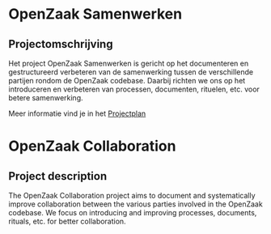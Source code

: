 # OpenZaak Samenwerken

## Projectomschrijving

Het project OpenZaak Samenwerken is gericht op het documenteren en gestructureerd verbeteren van de samenwerking tussen de verschillende partijen rondom de OpenZaak codebase. Daarbij richten we ons op het introduceren en verbeteren van processen, documenten, rituelen, etc. voor betere samenwerking.

Meer informatie vind je in het [Projectplan](https://github.com/open-zaak/samenwerken/blob/main/artefacts/project-plan-nl.md)

# OpenZaak Collaboration

## Project description

The OpenZaak Collaboration project aims to document and systematically improve collaboration between the various parties involved in the OpenZaak codebase. We focus on introducing and improving processes, documents, rituals, etc. for better collaboration.
